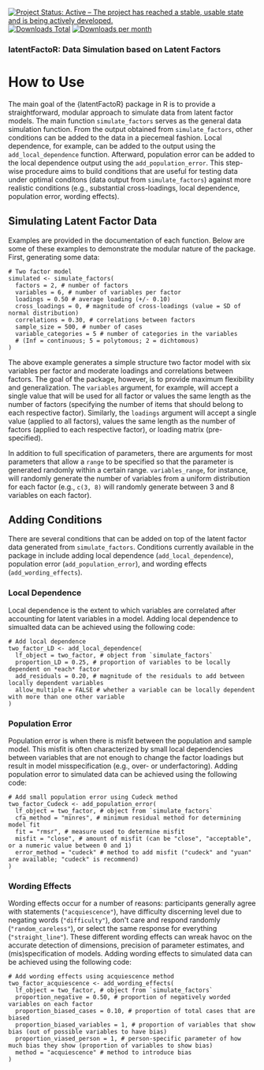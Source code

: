 [![Project Status: Active – The project has reached a stable, usable state and is being actively developed.](https://www.repostatus.org/badges/latest/active.svg)](https://www.repostatus.org/#active)[![Downloads Total](https://cranlogs.r-pkg.org/badges/grand-total/latentFactoR?color=brightgreen)](https://cran.r-project.org/package=latentFactoR) [![Downloads per month](http://cranlogs.r-pkg.org/badges/latentFactoR?color=brightgreen)](https://cran.r-project.org/package=latentFactoR) 

### latentFactoR: Data Simulation based on Latent Factors

# How to Use

The main goal of the {latentFactoR} package in R is to provide a straightforward, modular approach to simulate data from latent factor models. The main function `simulate_factors` serves as the general data simulation function. From the output obtained from `simulate_factors`, other conditions can be added to the data in a piecemeal fashion. Local dependence, for example, can be added to the output using the `add_local_dependence` function. Afterward, population error can be added to the local dependence output using the `add_population_error`. This step-wise procedure aims to build conditions that are useful for testing data under optimal conditons (data output from `simulate_factors`) against more realistic conditions (e.g., substantial cross-loadings, local dependence, population error, wording effects).

## Simulating Latent Factor Data

Examples are provided in the documentation of each function. Below are some of these examples to demonstrate the modular nature of the package. First, generating some data:

```
# Two factor model
simulated <- simulate_factors(
  factors = 2, # number of factors
  variables = 6, # number of variables per factor
  loadings = 0.50 # average loading (+/- 0.10)
  cross_loadings = 0, # magnitude of cross-loadings (value = SD of normal distribution)
  correlations = 0.30, # correlations between factors
  sample_size = 500, # number of cases
  variable_categories = 5 # number of categories in the variables
  # (Inf = continuous; 5 = polytomous; 2 = dichtomous)
)
```

The above example generates a simple structure two factor model with six variables per factor and moderate loadings and correlations between factors. The goal of the package, however, is to provide maximum flexibility and generalization. The `variables` argument, for example, will accept a single value that will be used for all factor or values the same length as the number of factors (specifying the number of items that should belong to each respective factor). Similarly, the `loadings` argument will accept a single value (applied to all factors), values the same length as the number of factors (applied to each respective factor), or loading matrix (pre-specified).

In addition to full specification of parameters, there are arguments for most parameters that allow a `range` to be specified so that the parameter is generated randomly within a certain range. `variables_range`, for instance, will randomly generate the number of variables from a uniform distribution for each factor (e.g., `c(3, 8)` will randomly generate between 3 and 8 variables on each factor).

## Adding Conditions

There are several conditions that can be added on top of the latent factor data generated from `simulate_factors`. Conditions currently available in the package in include adding local dependence (`add_local_dependence`), population error (`add_population_error`), and wording effects (`add_wording_effects`).

### Local Dependence

Local dependence is the extent to which variables are correlated after accounting for latent variables in a model. Adding local dependence to simualted data can be achieved using the following code:

```
# Add local dependence
two_factor_LD <- add_local_dependence(
  lf_object = two_factor, # object from `simulate_factors`
  proportion_LD = 0.25, # proportion of variables to be locally dependent on *each* factor
  add_residuals = 0.20, # magnitude of the residuals to add between locally dependent variables
  allow_multiple = FALSE # whether a variable can be locally dependent with more than one other variable
)
```

### Population Error
Population error is when there is misfit between the population and sample model. This misfit is often characterized by small local dependencies between variables that are not enough to change the factor loadings but result in model misspecification (e.g., over- or underfactoring). Adding population error to simulated data can be achieved using the following code:

```
# Add small population error using Cudeck method
two_factor_Cudeck <- add_population_error(
  lf_object = two_factor, # object from `simulate_factors`
  cfa_method = "minres", # minimum residual method for determining model fit
  fit = "rmsr", # measure used to determine misfit
  misfit = "close", # amount of misfit (can be "close", "acceptable", or a numeric value between 0 and 1)
  error_method = "cudeck" # method to add misfit ("cudeck" and "yuan" are available; "cudeck" is recommend)
)
```

### Wording Effects
Wording effects occur for a number of reasons: participants generally agree with statements (`"acquiescence"`), have difficulty discerning level due to negating words (`"difficulty"`), don't care and respond randomly (`"random_careless"`), or select the same response for everything (`"straight_line"`). These different wording effects can wreak havoc on the accurate detection of dimensions, precision of parameter estimates, and (mis)specification of models. Adding wording effects to simulated data can be achieved using the following code:

```
# Add wording effects using acquiescence method
two_factor_acquiescence <- add_wording_effects(
  lf_object = two_factor, # object from `simulate_factors`
  proportion_negative = 0.50, # proportion of negatively worded variables on each factor
  proportion_biased_cases = 0.10, # proportion of total cases that are biased
  proportion_biased_variables = 1, # proportion of variables that show bias (out of possible variables to have bias)
  proportion_viased_person = 1, # person-specific parameter of how much bias they show (proportion of variables to show bias)
  method = "acquiescence" # method to introduce bias
)
```
